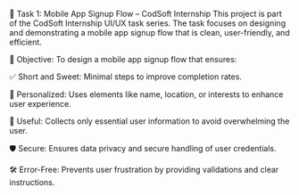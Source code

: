 📱 Task 1: Mobile App Signup Flow – CodSoft Internship
This project is part of the CodSoft Internship UI/UX task series. The task focuses on designing and demonstrating a mobile app signup flow that is clean, user-friendly, and efficient.

🎯 Objective:
To design a mobile app signup flow that ensures:

✅ Short and Sweet: Minimal steps to improve completion rates.

🎯 Personalized: Uses elements like name, location, or interests to enhance user experience.

🧠 Useful: Collects only essential user information to avoid overwhelming the user.

🛡️ Secure: Ensures data privacy and secure handling of user credentials.

🛠️ Error-Free: Prevents user frustration by providing validations and clear instructions.

